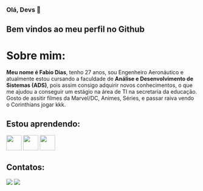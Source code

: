 ### Olá, Devs 👋

## Bem vindos ao meu perfil no Github

# Sobre mim:

**Meu nome é Fabio Dias**, tenho 27 anos, sou Engenheiro Aeronáutico e atualmente estou cursando a faculdade de **Análise e Desenvolvimento de Sistemas (ADS)**, pois assim consigo adquirir novos conhecimentos, o que me ajudou a conseguir um estágio na área de TI na secretaria da educação. 
Gosto de assitir filmes da Marvel/DC, Animes, Séries, e passar raiva vendo o Corinthians jogar kkk.

## Estou aprendendo:

<img loading="lazy" src="https://cdn.jsdelivr.net/gh/devicons/devicon@latest/icons/c/c-original.svg" width="40" height="40"/> 
<img loading="lazy" src="https://cdn.jsdelivr.net/gh/devicons/devicon/icons/git/git-original.svg" width="40" height="40"/> 
<img loading="lazy" src="https://cdn.jsdelivr.net/gh/devicons/devicon/icons/git/git-original.svg" width="40" height="40"/>

## Contatos:

<div>
<a href="https://instagram.com/fabiodias_jr" target="_blank"><img loading="lazy" src="https://img.shields.io/badge/-Instagram-%23E4405F?style=for-the-badge&logo=instagram&logoColor=white" target="_blank"></a>
<a href="https://www.linkedin.com/in/fabio-rodolfo-dias-chaves-junior-593649130" target="_blank"><img loading="lazy" src="https://img.shields.io/badge/-LinkedIn-%230077B5?style=for-the-badge&logo=linkedin&logoColor=white" target="_blank"></a>   
</div>




<!--
**Fabiodiasjr/Fabiodiasjr** is a ✨ _special_ ✨ repository because its `README.md` (this file) appears on your GitHub profile.

Here are some ideas to get you started:

- 🔭 Atualmente estou trabalhando como estagiário de TI.
- 🌱 Atualmente estou aprendendo 
- 👯 I’m looking to collaborate on ...
- 🤔 I’m looking for help with ...
- 💬 Ask me about ...
- 📫 How to reach me: ...
- 😄 Pronouns: ...
- ⚡ Fun fact: ...
-->
